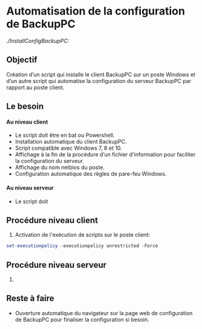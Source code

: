 Automatisation de la configuration de BackupPC
==============================================
*./InstallConfigBackupPC:*

Objectif
--------
Création d’un script qui installe le client BackupPC sur un poste Windows et d’un autre script qui automatise la configuration du serveur BackupPC par rapport au poste client.

Le besoin
---------
#### Au niveau client
* Le script doit être en bat ou Powershell.
* Installation automatique du client BackupPC.
* Script compatible avec Windows 7, 8 et 10.
* Affichage à la fin de la procédure d’un fichier d'information pour faciliter la configuration du serveur.
* Affichage du nom netbios du poste.
* Configuration automatique des règles de pare-feu Windows.

#### Au niveau serveur
* Le script doit 

Procédure niveau client
------------------------
1. Activation de l'exécution de scripts sur le poste client:
```powershell
set-executionpolicy -executionpolicy unrestricted -Force
```

Procédure niveau serveur
------------------------
1. 

Reste à faire
-------------
* Ouverture automatique du navigateur sur la page web de configuration de BackupPC pour finaliser la configuration si besoin.
